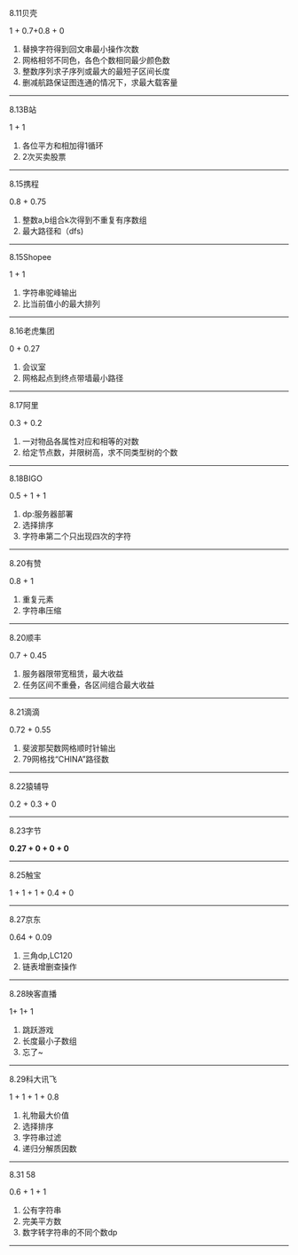 

8.11贝壳

1 + 0.7+0.8 + 0

1. 替换字符得到回文串最小操作次数
2. 网格相邻不同色，各色个数相同最少颜色数
3. 整数序列求子序列或最大的最短子区间长度
4. 删减航路保证图连通的情况下，求最大载客量

------

8.13B站

1 + 1

1. 各位平方和相加得1循环
2. 2次买卖股票

------

8.15携程

0.8 + 0.75

1. 整数a,b组合k次得到不重复有序数组
2. 最大路径和（dfs)

------

8.15Shopee

1 + 1

1. 字符串驼峰输出
2. 比当前值小的最大排列

------

8.16老虎集团

0 + 0.27

1. 会议室
2. 网格起点到终点带墙最小路径

------

8.17阿里

0.3 + 0.2

1. 一对物品各属性对应和相等的对数
2. 给定节点数，并限树高，求不同类型树的个数

------

8.18BIGO

0.5 + 1 + 1

1. dp:服务器部署
2. 选择排序
3. 字符串第二个只出现四次的字符

------

8.20有赞

0.8 + 1

1. 重复元素
2. 字符串压缩

------

8.20顺丰

0.7 + 0.45

1. 服务器限带宽租赁，最大收益
2. 任务区间不重叠，各区间组合最大收益

------

8.21滴滴

0.72 + 0.55

1. 斐波那契数网格顺时针输出
2. 79网格找“CHINA”路径数

------

8.22猿辅导

0.2 + 0.3 + 0

------

8.23字节

**0.27 + 0 + 0 + 0**

------

8.25触宝

1 + 1 + 1 + 0.4 + 0

------

8.27京东

0.64 + 0.09

1. 三角dp,LC120
2. 链表增删查操作

------

8.28映客直播

1+ 1+ 1

1. 跳跃游戏
2. 长度最小子数组
3. 忘了~

------

8.29科大讯飞

1 + 1 + 1 + 0.8

1. 礼物最大价值
2. 选择排序
3. 字符串过滤
4. 递归分解质因数

------

8.31 58

0.6 + 1 + 1

1. 公有字符串
2. 完美平方数
3. 数字转字符串的不同个数dp

------


